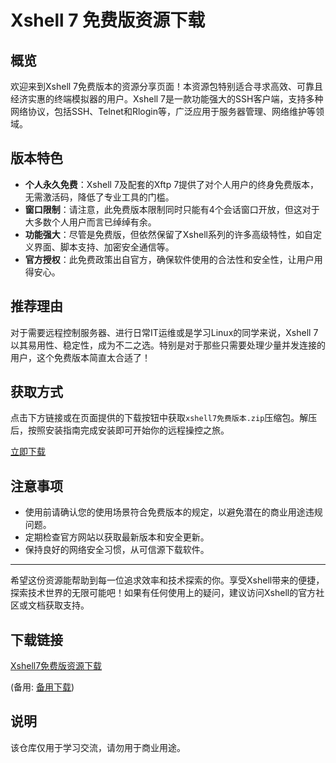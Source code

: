 # Xshell 7 免费版资源下载

## 概览

欢迎来到Xshell 7免费版本的资源分享页面！本资源包特别适合寻求高效、可靠且经济实惠的终端模拟器的用户。Xshell 7是一款功能强大的SSH客户端，支持多种网络协议，包括SSH、Telnet和Rlogin等，广泛应用于服务器管理、网络维护等领域。

## 版本特色

- **个人永久免费**：Xshell 7及配套的Xftp 7提供了对个人用户的终身免费版本，无需激活码，降低了专业工具的门槛。
- **窗口限制**：请注意，此免费版本限制同时只能有4个会话窗口开放，但这对于大多数个人用户而言已绰绰有余。
- **功能强大**：尽管是免费版，但依然保留了Xshell系列的许多高级特性，如自定义界面、脚本支持、加密安全通信等。
- **官方授权**：此免费政策出自官方，确保软件使用的合法性和安全性，让用户用得安心。

## 推荐理由

对于需要远程控制服务器、进行日常IT运维或是学习Linux的同学来说，Xshell 7以其易用性、稳定性，成为不二之选。特别是对于那些只需要处理少量并发连接的用户，这个免费版本简直太合适了！

## 获取方式

点击下方链接或在页面提供的下载按钮中获取`xshell7免费版本.zip`压缩包。解压后，按照安装指南完成安装即可开始你的远程操控之旅。

[立即下载](#请在此处放置实际下载链接，本示例未包含真实链接)

## 注意事项

- 使用前请确认您的使用场景符合免费版本的规定，以避免潜在的商业用途违规问题。
- 定期检查官方网站以获取最新版本和安全更新。
- 保持良好的网络安全习惯，从可信源下载软件。

---

希望这份资源能帮助到每一位追求效率和技术探索的你。享受Xshell带来的便捷，探索技术世界的无限可能吧！如果有任何使用上的疑问，建议访问Xshell的官方社区或文档获取支持。

## 下载链接
[Xshell7免费版资源下载](https://pan.quark.cn/s/c95b45350baf) 

(备用: [备用下载](https://pan.baidu.com/s/1i1N_Qe3NUeMM9rCKphTitw?pwd=1234))

## 说明

该仓库仅用于学习交流，请勿用于商业用途。
